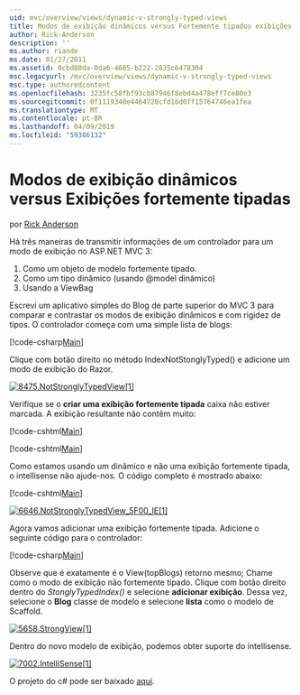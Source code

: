 ```yaml
---
uid: mvc/overview/views/dynamic-v-strongly-typed-views
title: Modos de exibição dinâmicos versus Fortemente tipados exibições | Microsoft Docs
author: Rick-Anderson
description: ''
ms.author: riande
ms.date: 01/27/2011
ms.assetid: 0cbd88da-0da6-4605-b222-2835c6478304
msc.legacyurl: /mvc/overview/views/dynamic-v-strongly-typed-views
msc.type: authoredcontent
ms.openlocfilehash: 3235fc58fbf93cb87946f8ebd4a478eff7ce80e3
ms.sourcegitcommit: 0f1119340e4464720cfd16d0ff15764746ea1fea
ms.translationtype: MT
ms.contentlocale: pt-BR
ms.lasthandoff: 04/09/2019
ms.locfileid: "59386132"
---
```

# <a name="dynamic-v-strongly-typed-views"></a>Modos de exibição dinâmicos versus Exibições fortemente tipadas

por [Rick Anderson]((https://twitter.com/RickAndMSFT))

Há três maneiras de transmitir informações de um controlador para um modo de exibição no ASP.NET MVC 3:

1. Como um objeto de modelo fortemente tipado.
2. Como um tipo dinâmico (usando @model dinâmico)
3. Usando a ViewBag

Escrevi um aplicativo simples do Blog de parte superior do MVC 3 para comparar e contrastar os modos de exibição dinâmicos e com rigidez de tipos. O controlador começa com uma simple lista de blogs:

[!code-csharp[Main](dynamic-v-strongly-typed-views/samples/sample1.cs)]

Clique com botão direito no método IndexNotStonglyTyped() e adicione um modo de exibição do Razor.

[![8475.NotStronglyTypedView[1]](dynamic-v-strongly-typed-views/_static/image2.png)](dynamic-v-strongly-typed-views/_static/image1.png)

Verifique se o **criar uma exibição fortemente tipada** caixa não estiver marcada. A exibição resultante não contêm muito:

[!code-cshtml[Main](dynamic-v-strongly-typed-views/samples/sample2.cshtml)]

[!code-cshtml[Main](dynamic-v-strongly-typed-views/samples/sample3.cshtml)]

Como estamos usando um dinâmico e não uma exibição fortemente tipada, o intellisense não ajude-nos. O código completo é mostrado abaixo:

[!code-cshtml[Main](dynamic-v-strongly-typed-views/samples/sample4.cshtml)]

[![6646.NotStronglyTypedView_5F00_IE[1]](dynamic-v-strongly-typed-views/_static/image4.png)](dynamic-v-strongly-typed-views/_static/image3.png)

Agora vamos adicionar uma exibição fortemente tipada. Adicione o seguinte código para o controlador:

[!code-csharp[Main](dynamic-v-strongly-typed-views/samples/sample5.cs)]


Observe que é exatamente é o View(topBlogs) retorno mesmo; Chame como o modo de exibição não fortemente tipado. Clique com botão direito dentro do *StonglyTypedIndex()* e selecione **adicionar exibição**. Dessa vez, selecione o **Blog** classe de modelo e selecione **lista** como o modelo de Scaffold.

[![5658.StrongView[1]](dynamic-v-strongly-typed-views/_static/image6.png)](dynamic-v-strongly-typed-views/_static/image5.png)

Dentro do novo modelo de exibição, podemos obter suporte do intellisense.

[![7002.IntelliSense[1]](dynamic-v-strongly-typed-views/_static/image8.png)](dynamic-v-strongly-typed-views/_static/image7.png)

O projeto do c# pode ser baixado [aqui](https://blogs.msdn.com/cfs-file.ashx/__key/CommunityServer-Blogs-Components-WeblogFiles/00-00-01-11-73-SSMS/1817.Mvc3ViewDemo.zip).
